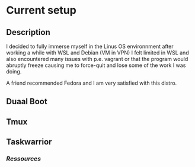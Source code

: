 # Current setup
## Description
I decided to fully immerse myself in the Linus OS environnment after working a while with WSL and Debian (VM in VPN) I felt limited in WSL and also encountered many issues with p.e. vagrant or that the program would abruptly freeze causing me to force-quit and lose some of the work I was doing.

A friend recommended Fedora and I am very satisfied with this distro. 

## Duaal Boot

## Tmux

## Taskwarrior

### *Ressources*
